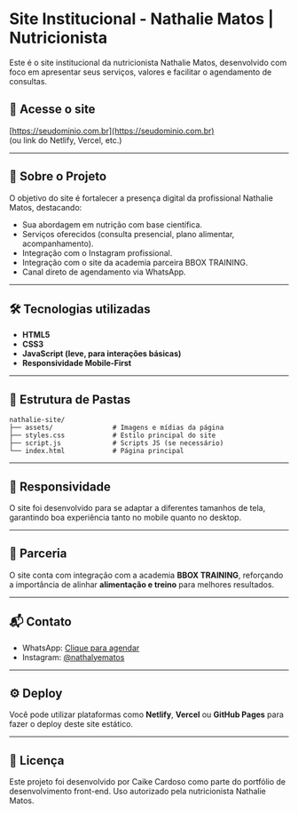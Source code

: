 
# Site Institucional - Nathalie Matos | Nutricionista

Este é o site institucional da nutricionista Nathalie Matos, desenvolvido com foco em apresentar seus serviços, valores e facilitar o agendamento de consultas.

## 🔗 Acesse o site

[https://seudominio.com.br](https://seudominio.com.br)  
(ou link do Netlify, Vercel, etc.)

---

## 🧠 Sobre o Projeto

O objetivo do site é fortalecer a presença digital da profissional Nathalie Matos, destacando:

- Sua abordagem em nutrição com base científica.
- Serviços oferecidos (consulta presencial, plano alimentar, acompanhamento).
- Integração com o Instagram profissional.
- Integração com o site da academia parceira BBOX TRAINING.
- Canal direto de agendamento via WhatsApp.

---

## 🛠️ Tecnologias utilizadas

- **HTML5**  
- **CSS3**  
- **JavaScript (leve, para interações básicas)**  
- **Responsividade Mobile-First**

---

## 📁 Estrutura de Pastas

```
nathalie-site/
├── assets/               # Imagens e mídias da página
├── styles.css            # Estilo principal do site
├── script.js             # Scripts JS (se necessário)
└── index.html            # Página principal
```

---

## 📱 Responsividade

O site foi desenvolvido para se adaptar a diferentes tamanhos de tela, garantindo boa experiência tanto no mobile quanto no desktop.

---

## 🤝 Parceria

O site conta com integração com a academia **BBOX TRAINING**, reforçando a importância de alinhar **alimentação e treino** para melhores resultados.

---

## 📬 Contato

- WhatsApp: [Clique para agendar](https://wa.me/5511973883315)
- Instagram: [@nathalyematos](https://instagram.com/nathalyematos)

---

## ⚙️ Deploy

Você pode utilizar plataformas como **Netlify**, **Vercel** ou **GitHub Pages** para fazer o deploy deste site estático.

---

## 🧾 Licença

Este projeto foi desenvolvido por Caike Cardoso como parte do portfólio de desenvolvimento front-end. Uso autorizado pela nutricionista Nathalie Matos.
